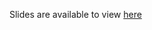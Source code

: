 Slides are available to view [here](https://cdn.rawgit.com/rcatlord/clifford/70572a61/slides/slides.html)
